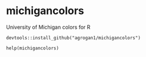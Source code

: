 # michigancolors
University of Michigan colors for R

`devtools::install_github("agrogan1/michigancolors")`

`help(michigancolors)`

